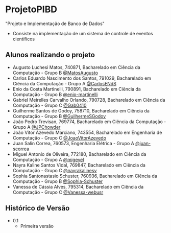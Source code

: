 # ProjetoPIBD
"Projeto e Implementação de Banco de Dados" 
- Consiste na implementação de um sistema de controle de eventos científicos

## Alunos realizando o projeto

- Augusto Luchesi Matos, 740871, Bacharelado em Ciência da Computação - Grupo B
[@MatosAugusto](https://github.com/MatosAugusto)
- Carlos Eduardo Nascimento dos Santos, 791029, Bacharelado em Ciência da Computação - Grupo A
[@CarlosENdS](https://github.com/CarlosENdS)
- Enio da Costa Martinelli, 790891, Bacharelado em Ciência da Computação - Grupo B
[@enio-martinelli](https://github.com/enio-martinelli)
- Gabriel Meirelles Carvalho Orlando, 790728, Bacharelado em Ciência da Computação - Grupo C
[@Gab0410](https://github.com/Gab0410)
- Guilherme Santos de Godoy, 758710, Bacharelado em Ciência da Computação - Grupo B 
[@GuilhermeSGodoy](https://github.com/GuilhermeSGodoy)
- João Pedro Trevisan, 769774, Bacharelado em Ciência da Computação - Grupo A
[@JPChowder](https://github.com/JPChowder)
- João Vitor Azevedo Marciano, 743554, Bacharelado em Engenharia de Computação - Grupo C
[@JoaoVitorAzevedo](https://github.com/JoaoVitorAzevedo)
- Juan Salin Correa, 760573, Engenharia Elétrica - Grupo A
[@juan-scorrea](https://github.com/)
- Miguel Antonio de Oliveira, 772180, Bacharelado em Ciência da Computação - Grupo A
[@migeyel](https://github.com/)
- Nayra Kaline Santos Vidal, 769847, Bacharelado em Ciência da Computação - Grupo C
[@nayrakalinesv](https://github.com/nayrakalinesv)
- Sophia Santonastasio Schuster, 760936, Bacharelado em Ciência da Computação - Grupo B
[@Sophia-Schuster](https://github.com/)
- Vanessa de Cássia Alves, 795314, Bacharelado em Ciência da Computação - Grupo C
[@Vanessa-webusr](https://github.com/Vanessa-webusr)

## Histórico de Versão

* 0.1
    * Primeira versão
